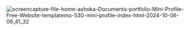 ![screencapture-file-home-ashoka-Documents-portfolio-Mini-Profile-Free-Website-templatemo-530-mini-profile-index-html-2024-10-06-09_41_32](https://github.com/user-attachments/assets/ac05e1ee-4b2f-450b-8031-048c29c3fa31)
